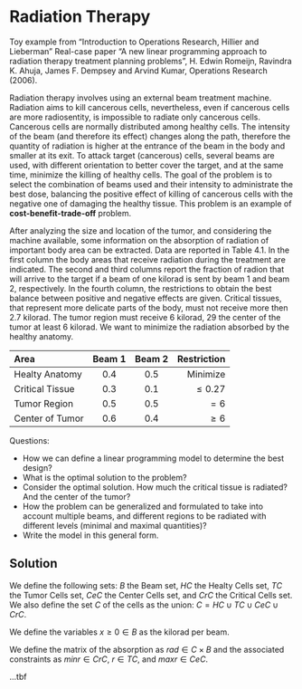 # Radiation Therapy
Toy example from “Introduction to Operations Research, Hillier and Lieberman” Real-case paper “A new linear programming approach to radiation therapy treatment planning problems”, 
H. Edwin Romeijn, Ravindra K. Ahuja, James F. Dempsey and Arvind Kumar, Operations Research (2006).

Radiation therapy involves using an external beam treatment machine. Radiation aims to kill cancerous cells, nevertheless, even if cancerous cells are more radiosentity, is impossible to radiate only cancerous cells.
Cancerous cells are normally distributed among healthy cells. The intensity of the beam (and therefore its effect) changes along the path, therefore the quantity of radiation is higher at 
the entrance of the beam in the body and smaller at its exit. 
To attack target (cancerous) cells, several beams are used, with different orientation to better cover the target, and at the same time, minimize the killing of healthy cells. 
The goal of the problem is to select the combination of beams used and their intensity to administrate the best dose, balancing the positive effect of killing of cancerous cells with 
the negative one of damaging the healthy tissue. This problem is an example of **cost-benefit-trade-off** problem.

After analyzing the size and location of the tumor, and considering the machine available, some information on the absorption of radiation of important body area can be extracted.
Data are reported in Table 4.1. In the first column the body areas that receive radiation during the treatment are indicated. The second and third columns report the fraction of
radion that will arrive to the target if a beam of one kilorad is sent by beam 1 and beam 2, respectively. 
In the fourth column, the restrictions to obtain the best balance between positive and negative effects are given. Critical tissues, that represent more delicate parts of the body, 
must not receive more then 2.7 kilorad. The tumor region must receive 6 kilorad, 29 the center of the tumor at least 6 kilorad. 
We want to minimize the radiation absorbed by the healthy anatomy.


| Area   | Beam 1 | Beam 2 | Restriction |
| :---   |    :----:   | :----:  |                 ---: |
| Healty Anatomy    | 0.4          | 0.5       | Minimize                 |
| Critical Tissue   | 0.3          | 0.1       | $\leq 0.27$                 |
| Tumor Region      | 0.5          | 0.5       | $= 6$               |
| Center of Tumor   | 0.6          | 0.4       | $\geq 6$                |

Questions:
- How we can define a linear programming model to determine the best design?
- What is the optimal solution to the problem?
- Consider the optimal solution. How much the critical tissue is radiated? And the center of the tumor?
- How the problem can be generalized and formulated to take into account multiple beams, and different regions to be radiated with different levels (minimal and maximal quantities)?
- Write the model in this general form.

## Solution
We define the following sets: $B$ the Beam set, $HC$ the Healty Cells set, $TC$ the Tumor Cells set, $CeC$ the Center Cells set, and $CrC$ the Critical Cells set.
We also define the set $C$ of the cells as the union: $C = HC \cup TC \cup CeC \cup CrC$.

We define the variables $x \geq 0 \in B$ as the kilorad per beam. 

We define the matrix of the absorption as $rad \in C \times B$ and the associated constraints as $minr \in CrC$, $r \in TC$, and $maxr \in CeC$.

...tbf




